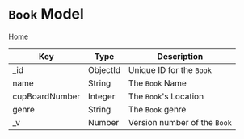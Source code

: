 # `Book` Model ##

[Home](../index.md)

| Key       | Type          | Description |
| --------- | ------------- | ----------- |
| _id       | ObjectId      | Unique ID for the `Book` |
| name      | String        | The `Book` Name |
| cupBoardNumber      | Integer        | The `Book`'s Location |
| genre      | String        | The `Book` genre |
| _v        | Number        | Version number of the `Book` |
